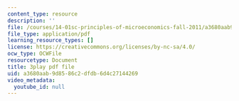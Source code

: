 ```yaml
---
content_type: resource
description: ''
file: /courses/14-01sc-principles-of-microeconomics-fall-2011/a3680aab9d8586c2dfdb6d4c27144269_eeauylMvOvA.pdf
file_type: application/pdf
learning_resource_types: []
license: https://creativecommons.org/licenses/by-nc-sa/4.0/
ocw_type: OCWFile
resourcetype: Document
title: 3play pdf file
uid: a3680aab-9d85-86c2-dfdb-6d4c27144269
video_metadata:
  youtube_id: null
---
```

